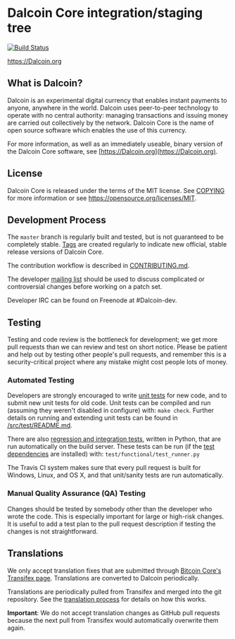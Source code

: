 Dalcoin Core integration/staging tree
=====================================

[![Build Status](https://travis-ci.org/Dalcoin-project/Dalcoin.svg?branch=master)](https://travis-ci.org/Dalcoin-project/Dalcoin)

https://Dalcoin.org

What is Dalcoin?
----------------

Dalcoin is an experimental digital currency that enables instant payments to
anyone, anywhere in the world. Dalcoin uses peer-to-peer technology to operate
with no central authority: managing transactions and issuing money are carried
out collectively by the network. Dalcoin Core is the name of open source
software which enables the use of this currency.

For more information, as well as an immediately useable, binary version of
the Dalcoin Core software, see [https://Dalcoin.org](https://Dalcoin.org).

License
-------

Dalcoin Core is released under the terms of the MIT license. See [COPYING](COPYING) for more
information or see https://opensource.org/licenses/MIT.

Development Process
-------------------

The `master` branch is regularly built and tested, but is not guaranteed to be
completely stable. [Tags](https://github.com/Dalcoin-project/Dalcoin/tags) are created
regularly to indicate new official, stable release versions of Dalcoin Core.

The contribution workflow is described in [CONTRIBUTING.md](CONTRIBUTING.md).

The developer [mailing list](https://groups.google.com/forum/#!forum/Dalcoin-dev)
should be used to discuss complicated or controversial changes before working
on a patch set.

Developer IRC can be found on Freenode at #Dalcoin-dev.

Testing
-------

Testing and code review is the bottleneck for development; we get more pull
requests than we can review and test on short notice. Please be patient and help out by testing
other people's pull requests, and remember this is a security-critical project where any mistake might cost people
lots of money.

### Automated Testing

Developers are strongly encouraged to write [unit tests](src/test/README.md) for new code, and to
submit new unit tests for old code. Unit tests can be compiled and run
(assuming they weren't disabled in configure) with: `make check`. Further details on running
and extending unit tests can be found in [/src/test/README.md](/src/test/README.md).

There are also [regression and integration tests](/test), written
in Python, that are run automatically on the build server.
These tests can be run (if the [test dependencies](/test) are installed) with: `test/functional/test_runner.py`

The Travis CI system makes sure that every pull request is built for Windows, Linux, and OS X, and that unit/sanity tests are run automatically.

### Manual Quality Assurance (QA) Testing

Changes should be tested by somebody other than the developer who wrote the
code. This is especially important for large or high-risk changes. It is useful
to add a test plan to the pull request description if testing the changes is
not straightforward.

Translations
------------

We only accept translation fixes that are submitted through [Bitcoin Core's Transifex page](https://www.transifex.com/projects/p/bitcoin/).
Translations are converted to Dalcoin periodically.

Translations are periodically pulled from Transifex and merged into the git repository. See the
[translation process](doc/translation_process.md) for details on how this works.

**Important**: We do not accept translation changes as GitHub pull requests because the next
pull from Transifex would automatically overwrite them again.
